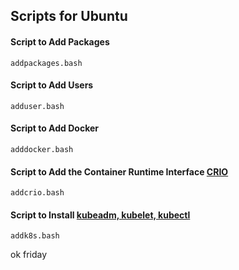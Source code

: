 
## Scripts for Ubuntu

#### Script to Add Packages
```
addpackages.bash
```

#### Script to Add Users
```
adduser.bash
```

#### Script to Add Docker
```
adddocker.bash
```

#### Script to Add the Container Runtime Interface [CRIO](https://kubernetes.io/docs/setup/cri/)
```
addcrio.bash
```

#### Script to Install [kubeadm, kubelet, kubectl](https://kubernetes.io/docs/setup/independent/install-kubeadm/)
```
addk8s.bash
```

ok friday
